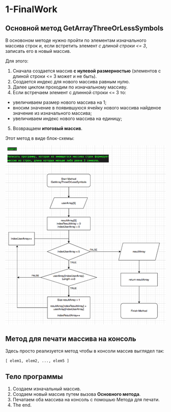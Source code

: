 # 1-FinalWork

## Основной метод GetArrayThreeOrLessSymbols

В основоном методе нужно пройти по элементам изначального массива строк и, 
если встретить элемент *с длиной строки <= 3*, записать его в новый массив.

Для этого:
1. Сначала создается массив **с нулевой размерностью** (элементов с длиной строки <= 3 может и не быть).
2. Создается индекс для нового массива равным нулю.
3. Далее циклом проходим по изначальному массиву.
4. Если встречаем элемент с длинной строки <= 3 то:
* увеличиваем размер нового массива на 1;
* вносим значение в появившуюся ячейку нового массива найденое значение из изначального массива;
* увеличиваем индекс нового массива на единицу;
5. Возвращаем **итоговый массив**.

Этот метод в виде блок-схемы:

![Блок-схема GetArrayThreeOrLessSymbols](1-FinalWork.png)

## Метод для печати массива на консоль
Здесь просто реализуется метод чтобы в консоли массив выглядел так:

    [ elem1, elem2, ..., elem5 ]

## Тело программы
1. Создаем изначальный массив.
2. Создаем новый массив путем вызова __Основного метода__.
3. Печатаем оба массива на консоль с помошью Метода для печати.
4. The end.
